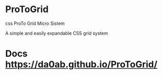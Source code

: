 

# ProToGrid
css ProTo Grid Micro Sistem

A simple and easily expandable CSS grid system
# Docs https://da0ab.github.io/ProToGrid/


